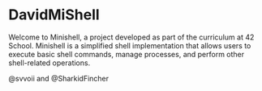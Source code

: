 # DavidMiShell

Welcome to Minishell, a project developed as part of the curriculum at 42 School. Minishell is a simplified shell implementation that allows users to execute basic shell commands, manage processes, and perform other shell-related operations.

@svvoii and @SharkidFincher
